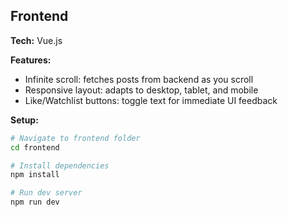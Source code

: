 ## Frontend

**Tech:** Vue.js  

**Features:**
- Infinite scroll: fetches posts from backend as you scroll
- Responsive layout: adapts to desktop, tablet, and mobile
- Like/Watchlist buttons: toggle text for immediate UI feedback

**Setup:**
```bash
# Navigate to frontend folder
cd frontend

# Install dependencies
npm install

# Run dev server
npm run dev
